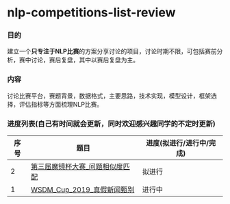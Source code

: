 # nlp-competitions-list-review

### 目的

建立一个**只专注于NLP比赛**的方案分享讨论的项目，讨论时期不限，可包括赛前分析，赛中讨论，赛后复盘，其中以赛后复盘为主。

### 内容

讨论比赛平台，赛题背景，数据格式，主要思路，技术实现，模型设计，框架选择，评估指标等方面梳理NLP比赛。

### 进度列表(自己有时间就会更新，同时欢迎感兴趣同学的不定时更新)

|序号|题目|进度(拟进行/进行中/完成)|
|------|------|------|
|2|[第三届魔镜杯大赛_问题相似度匹配](https://github.com/zhpmatrix/nlp-competitions-list-review/blob/master/%E7%AC%AC%E4%B8%89%E5%B1%8A%E9%AD%94%E9%95%9C%E6%9D%AF%E5%A4%A7%E8%B5%9B_%E9%97%AE%E9%A2%98%E7%9B%B8%E4%BC%BC%E5%BA%A6%E5%8C%B9%E9%85%8D.md)|拟进行|
|1|[WSDM_Cup_2019_真假新闻甄别](https://github.com/zhpmatrix/nlp-competitions-list-review/blob/master/WSDM_Cup_2019_%E7%9C%9F%E5%81%87%E6%96%B0%E9%97%BB%E7%94%84%E5%88%AB.md)|进行中|



